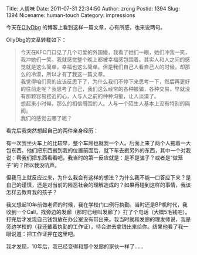 Title: 人情味
Date: 2011-07-31 22:34:50
Author: zrong
Postid: 1394
Slug: 1394
Nicename: human-touch
Category: impressions

今天在[OllyDbg](http://58.58.34.66/wordpress/?p=25 "国外人情味") 的博客上看到这样一篇文章，心有所感，也来说两句。

OllyDbg的文章转载如下：

> 今天在KFC门口见了几个可爱的外国嫚，我看了她们一眼，她们冲我一笑，我冲她们一笑。我就感觉整个晚上都被幸福感包围着。其实人和人之间的感觉就是这么简单，幸福也这么简单。但是我们自己人看自己人的时候，却那么的冷漠，所以才有了我这一篇文章。  
>  我觉得咱们真的应该反思下了，为什么我们不停下来思考一下，然后再更好的往前走呢？我思考了自己，我们这么经常的各种被骗，各种交易，早就没有那颗容易接近的心，人与人之前的种种沟壑，让人淡漠了。  
>  想起来小时候，那么的相信周围的人。人与一个陌生人基本上没有特别的隔阂。  
>  我们的感觉去哪了呢？

看完后我突然想起自己的两件亲身经历：

有一次我坐火车上的比较早，整个车厢也就我一个人。后面上来了两个人拖着一大包东西。他们把东西搬到我的位置前面后，就下车去搬另外的东西，其中一个对我说：帮我们把东西看看吧。我当时的第一反应就是：是不是骗子？或者是“做笼子”的？所以我没吭声。

但我马上就反应过来，为什么我会有这样的想法？为什么我不能一口答应下来？是自己的谨慎，还是对当前的险恶社会的理解造成的？如果再碰到这样的事情，我该怎样去教育我的孩子？

我又想起10年前做老师的时候，我在学校门口例行执勤。当时还是BP机时代，我收到一个Call，找旁边的发廊（那时已经叫发廊了）打了个电话（大概5毛钱吧）。打完后才发现自己钱包放在办公室没有带出来。我当时就和发廊的理发师说，我是旁边学校的（我还戴着执勤的工作证），待会进去拿钱出来给你。结果他看了我一眼说道：把工作证押在这里吧。

我才发现，10年后，我已经变得和那个发廊的家伙一样了……
